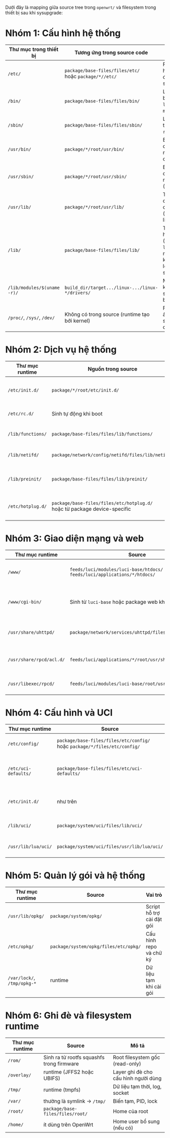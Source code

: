 Dưới đây là mapping giữa source tree trong `openwrt/` và filesystem trong thiết bị sau khi sysupgrade:

# Nhóm 1: Cấu hình hệ thống 

| Thư mục trong thiết bị      | Tương ứng trong source code                                    | Vai trò                                                               |
| --------------------------- | -------------------------------------------------------------- | --------------------------------------------------------------------- |
| `/etc/`                     | `package/base-files/files/etc/` <br>hoặc `package/*//etc/` | File cấu hình mặc định, init script, UCI                              |
| `/bin/`                     | `package/base-files/files/bin/`                                | Lệnh cơ bản (`sh`, `login`, `mount`, …)                               |
| `/sbin/`                    | `package/base-files/files/sbin/`                               | Lệnh quản trị (`init`, `reboot`, …)                                   |
| `/usr/bin/`                 | `package/*/root/usr/bin/`                                      | Binary ứng dụng người dùng                                            |
| `/usr/sbin/`                | `package/*/root/usr/sbin/`                                     | Binary dịch vụ nền (daemons)                                          |
| `/usr/lib/`                 | `package/*/root/usr/lib/`                                      | Thư viện dùng chung (shared libraries)                                |
| `/lib/`                     | `package/base-files/files/lib/`                                | Thư viện hệ thống (`libc`, `ld.so`, module kernel loader, shell func) |
| `/lib/modules/$(uname -r)/` | `build_dir/target.../linux-.../linux-*/drivers/`               | Module kernel `.ko` sau khi build                                     |
| `/proc/`, `/sys/`, `/dev/`  | Không có trong source (runtime tạo bởi kernel)                 | Filesystem ảo (procfs, sysfs, devtmpfs)                               |

# Nhóm 2: Dịch vụ hệ thống

| Thư mục runtime   | Nguồn trong source                                                            | Chức năng                                      |
| ----------------- | ----------------------------------------------------------------------------- | ---------------------------------------------- |
| `/etc/init.d/`    | `package/*/root/etc/init.d/`                                                  | Script khởi động dịch vụ (sử dụng `procd`)     |
| `/etc/rc.d/`      | Sinh tự động khi boot                                                         | Liên kết symbolic tới `/etc/init.d/`           |
| `/lib/functions/` | `package/base-files/files/lib/functions/`                                     | Thư viện shell script chung                    |
| `/lib/netifd/`    | `package/network/config/netifd/files/lib/netifd/`                             | Script xử lý cấu hình mạng                     |
| `/lib/preinit/`   | `package/base-files/files/lib/preinit/`                                       | Logic khởi động hệ thống (early boot)          |
| `/etc/hotplug.d/` | `package/base-files/files/etc/hotplug.d/` <br>hoặc từ package device-specific | Xử lý sự kiện kernel (usb, net, ntp, iface, …) |

# Nhóm 3: Giao diện mạng và web

| Thư mục runtime          | Source                                                                        | Vai trò                                 |
| ------------------------ | ----------------------------------------------------------------------------- | --------------------------------------- |
| `/www/`                  | `feeds/luci/modules/luci-base/htdocs/`<br>`feeds/luci/applications/*/htdocs/` | Web root được `uhttpd` phục vụ          |
| `/www/cgi-bin/`          | Sinh từ `luci-base` hoặc package web khác                                     | CGI entrypoint (LuCI hoặc RPC endpoint) |
| `/usr/share/uhttpd/`     | `package/network/services/uhttpd/files/`                                      | File cấu hình mặc định uhttpd           |
| `/usr/share/rpcd/acl.d/` | `feeds/luci/applications/*/root/usr/share/rpcd/acl.d/`                        | Quyền truy cập RPC (LuCI / ubus)        |
| `/usr/libexec/rpcd/`     | `feeds/luci/modules/luci-base/root/usr/libexec/rpcd/`                         | Plugin RPCD Lua/C                       |

# Nhóm 4: Cấu hình và UCI

| Thư mục runtime      | Source                                                                       | Mô tả                                  |
| -------------------- | ---------------------------------------------------------------------------- | -------------------------------------- |
| `/etc/config/`       | `package/base-files/files/etc/config/` <br>hoặc `package/*/files/etc/config/` | File UCI cấu hình dịch vụ              |
| `/etc/uci-defaults/` | `package/base-files/files/etc/uci-defaults/`                                 | Script chạy 1 lần khi cài đặt firmware |
| `/etc/init.d/`       | như trên                                                                     | Script khởi động dịch vụ               |
| `/lib/uci/`          | `package/system/uci/files/lib/uci/`                                          | Thư viện UCI cho shell                 |
| `/usr/lib/lua/uci/`  | `package/system/uci/files/usr/lib/lua/uci/`                                  | Thư viện UCI cho Lua                   |


# Nhóm 5: Quản lý gói và hệ thống

| Thư mục runtime             | Source                                | Vai trò                   |
| --------------------------- | ------------------------------------- | ------------------------- |
| `/usr/lib/opkg/`            | `package/system/opkg/`                | Script hỗ trợ cài đặt gói |
| `/etc/opkg/`                | `package/system/opkg/files/etc/opkg/` | Cấu hình repo và chữ ký   |
| `/var/lock/`, `/tmp/opkg-*` | runtime                               | Dữ liệu tạm khi cài gói   |


# Nhóm 6: Ghi đè và filesystem runtime

| Thư mục runtime | Source                                    | Mô tả                                |
| --------------- | ----------------------------------------- | ------------------------------------ |
| `/rom/`         | Sinh ra từ rootfs squashfs trong firmware | Root filesystem gốc (read-only)      |
| `/overlay/`     | runtime (JFFS2 hoặc UBIFS)                | Layer ghi đè cho cấu hình người dùng |
| `/tmp/`         | runtime (tmpfs)                           | Dữ liệu tạm thời, log, socket        |
| `/var/`         | thường là symlink → `/tmp/`               | Biến tạm, PID, lock                  |
| `/root/`        | `package/base-files/files/root/`          | Home của root                        |
| `/home/`        | ít dùng trên OpenWrt                      | Home user bổ sung (nếu có)           |


